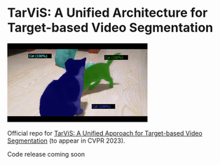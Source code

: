 # TarViS: A Unified Architecture for Target-based Video Segmentation

![VIS](.images/vis.gif "VIS")

Official repo for [TarViS: A Unified Approach for Target-based Video Segmentation](https://arxiv.org/pdf/2301.02657.pdf) (to appear in CVPR 2023).

Code release coming soon
